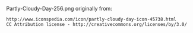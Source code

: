 Partly-Cloudy-Day-256.png originally from:

    http://www.iconspedia.com/icon/partly-cloudy-day-icon-45738.html
    CC Attribution license - http://creativecommons.org/licenses/by/3.0/